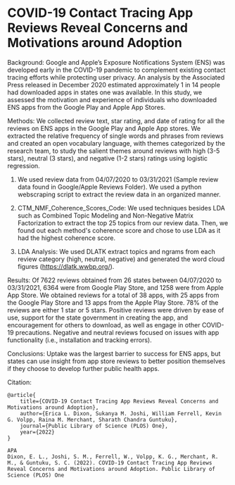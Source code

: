 # COVID-19 Contact Tracing App Reviews Reveal Concerns and Motivations around Adoption

Background: Google and Apple’s Exposure Notifications System (ENS) was developed early in the COVID-19 pandemic to complement existing contact tracing efforts while protecting user privacy. An analysis by the Associated Press released in December 2020 estimated approximately 1 in 14 people had downloaded apps in states one was available. In this study, we assessed the motivation and experience of individuals who downloaded ENS apps from the Google Play and Apple App Stores.

Methods: We collected review text, star rating, and date of rating for all the reviews on ENS apps in the Google Play and Apple App stores. We extracted the relative frequency of single words and phrases from reviews and created an open vocabulary language, with themes categorized by the research team, to study the salient themes around reviews with high (3-5 stars), neutral (3 stars), and negative (1-2 stars) ratings using logistic regression. 

1) We used review data from 04/07/2020 to 03/31/2021 (Sample review data found in Google/Apple Reviews Folder). We used a python webscraping script to extract the review data in an organized manner.

2) CTM_NMF_Coherence_Scores_Code: We used techniques besides LDA such as Combined Topic Modeling and Non-Negative Matrix Factorization to extract the top 25 topics from our review data. Then, we found out each method's coherence score and chose to use LDA as it had the highest coherence score.

3) LDA Analysis: We used DLATK extract topics and ngrams from each review category (high, neutral, negative) and generated the word cloud figures (https://dlatk.wwbp.org/).

Results: Of 7622 reviews obtained from 26 states between 04/07/2020 to 03/31/2021, 6364 were from Google Play Store, and 1258 were from Apple App Store. We obtained reviews for a total of 38 apps, with 25 apps from the Google Play Store and 13 apps from the Apple Play Store. 78% of the reviews are either 1 star or 5 stars. Positive reviews were driven by ease of use, support for the state government in creating the app, and encouragement for others to download, as well as engage in other COVID-19 precautions. Negative and neutral reviews focused on issues with app functionality (i.e., installation and tracking errors). 

Conclusions: Uptake was the largest barrier to success for ENS apps, but states can use insight from app store reviews to better position themselves if they choose to develop further public health apps. 

Citation:

    @article{
        title={COVID-19 Contact Tracing App Reviews Reveal Concerns and Motivations around Adoption},
        author={Erica L. Dixon, Sukanya M. Joshi, William Ferrell, Kevin G. Volpp, Raina M. Merchant, Sharath Chandra Guntuku},
        journal={Public Library of Science (PLOS) One}, 
        year={2022}
    }
    
```
APA
Dixon, E. L., Joshi, S. M., Ferrell, W., Volpp, K. G., Merchant, R. M., & Guntuku, S. C. (2022). COVID-19 Contact Tracing App Reviews Reveal Concerns and Motivations around Adoption. Public Library of Science (PLOS) One
```
